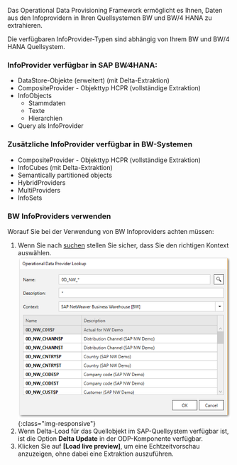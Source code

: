 Das Operational Data Provisioning Framework ermöglicht es Ihnen, Daten aus den Infoprovidern in Ihren Quellsystemen BW und BW/4 HANA zu extrahieren. 

Die verfügbaren InfoProvider-Typen sind abhängig von Ihrem BW und BW/4 HANA Quellsystem.

### InfoProvider verfügbar in SAP BW∕4HANA:

- DataStore-Objekte (erweitert) (mit Delta-Extraktion)
- CompositeProvider - Objekttyp HCPR (vollständige Extraktion)
- InfoObjects
  - Stammdaten
  - Texte
  - Hierarchien
- Query als InfoProvider

### Zusätzliche InfoProvider verfügbar in BW-Systemen

- CompositeProvider - Objekttyp HCPR (vollständige Extraktion)
- InfoCubes (mit Delta-Extraktion)
- Semantically partitioned objects
- HybridProviders
- MultiProviders
- InfoSets


### BW InfoProviders verwenden
Worauf Sie bei der Verwendung von BW Infoproviders achten müssen: 
1. Wenn Sie nach [suchen](./odp-fdefine) stellen Sie sicher, dass Sie den richtigen Kontext auswählen. 
![ODP BW Search](/img/content/odp/odp-component-bw-nwdemo-01.png){:class="img-responsive"}
2. Wenn Delta-Load für das Quellobjekt im SAP-Quellsystem verfügbar ist, ist die Option **Delta Update** in der ODP-Komponente verfügbar. 
3. Klicken Sie auf **[Load live preview]**, um eine Echtzeitvorschau anzuzeigen, ohne dabei eine Extraktion auszuführen.
